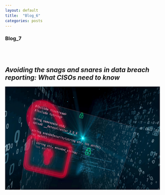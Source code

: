 ```yaml
---
layout: default
title:  "Blog_6"
categories: posts
---
```


### Blog_7
<br><br>

## *Avoiding the snags and snares in data breach reporting: What CISOs need to know*<br>

![image](https://raw.githubusercontent.com/sevakZ/sevakZ.github.io/master/docs/_image/blog7.jpg)
